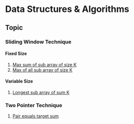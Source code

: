 # Data Structures & Algorithms

## Topic

### Sliding Window Technique

#### Fixed Size

1. [Max sum of sub array of size K](https://github.com/MAYANKKS13/algorithms/blob/main/com/learn/algorithms/slidingwindow/fixedsize/MaxSumOfSubArrayOfSizeK.java)
2. [Max of all sub array of size K](https://github.com/MAYANKKS13/algorithms/blob/main/com/learn/algorithms/slidingwindow/fixedsize/MaxOfAllSubarrayOfSizeK.java)

#### Variable Size

1. [Longest sub array of sum K](https://github.com/MAYANKKS13/algorithms/blob/main/com/learn/algorithms/slidingwindow/variablesize/LongestSubarrayOfSumK.java)


### Two Pointer Technique

1. [Pair equals target sum](https://github.com/MAYANKKS13/algorithms/blob/main/com/learn/algorithms/twopointer/PairEqualsTargetSum.java)